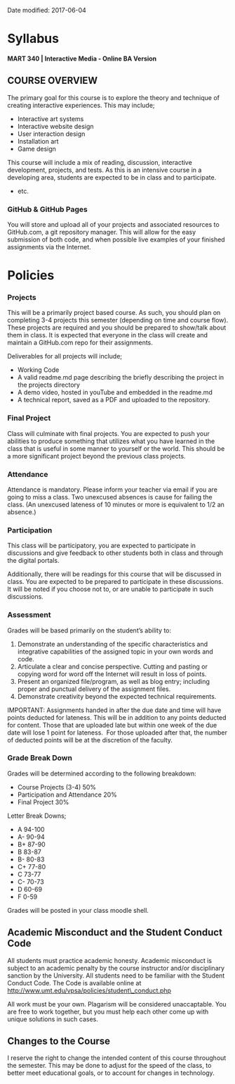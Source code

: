 Date modified: 2017-06-04

# Syllabus

#### MART 340 | Interactive Media - Online BA Version

## COURSE OVERVIEW

The primary goal for this course is to explore the theory and technique of creating interactive experiences. This may include;
- Interactive art systems
- Interactive website design
- User interaction design
- Installation art
- Game design

This course will include a mix of reading, discussion, interactive development, projects, and tests. As this is an intensive course in a developing area, students are expected to be in class and to participate.


- etc.


### GitHub & GitHub Pages
You will store and upload all of your projects and associated resources to GitHub.com, a git repository manager. This will allow for the easy submission of both code, and when possible live examples of your finished assignments via the Internet.



# Policies

### Projects
This will be a primarily project based course. As such, you should plan on completing 3-4 projects this semester (depending on time and course flow). These projects are required and you should be prepared to show/talk about them in class. It is expected that everyone in the class will create and maintain a GitHub.com repo for their assignments.

Deliverables for all projects will include;

- Working Code
- A valid readme.md page describing the briefly describing the project in the projects directory
- A demo video, hosted in youTube and embedded in the readme.md
- A technical report, saved as a PDF and uploaded to the repository.


### Final Project
Class will culminate with final projects. You are expected to push your abilities to produce something that utilizes what you have learned in the class that is useful in some manner to yourself or the world. This should be a more significant project beyond the previous class projects.


### Attendance
Attendance is mandatory. Please inform your teacher via email if you are going to miss a class. Two unexcused absences is cause for failing the class. (An unexcused lateness of 10 minutes or more is equivalent to 1/2 an absence.)


### Participation
This class will be participatory, you are expected to participate in discussions and give feedback to other students both in class and through the digital portals.

Additionally, there will be readings for this course that will be discussed in class. You are expected to be prepared to participate in these discussions. It will be noted if you choose not to, or are unable to participate in such discussions.


### Assessment
Grades will be based primarily on the student’s ability to:
1. Demonstrate an understanding of the specific characteristics and integrative capabilities of the assigned topic in your own words and code.
2. Articulate a clear and concise perspective. Cutting and pasting or copying word for word off the Internet will result in loss of points.
3. Present an organized file/program, as well as blog entry; including proper and punctual delivery of the assignment files.
4. Demonstrate creativity beyond the expected technical requirements.

IMPORTANT: Assignments handed in after the due date and time will have points deducted for lateness. This will be in addition to any points deducted for content. Those that are uploaded late but within one week of the due date will lose 1 point for lateness.  For those uploaded after that, the number of deducted points will be at the discretion of the faculty.


### Grade Break Down   
Grades will be determined according to the following breakdown:

- Course Projects (3-4) 50%
- Participation and Attendance 20%
- Final Project 30%

Letter Break Downs;

- A   94-100
- A-  90-94
- B+  87-90
- B   83-87
- B-  80-83
- C+  77-80
- C   73-77
- C-  70-73
- D   60-69
- F   0-59

Grades will be posted in your class moodle shell.


## Academic Misconduct and the Student Conduct Code

All students must practice academic honesty. Academic misconduct is subject to an academic penalty by the course instructor and/or disciplinary sanction by the University. All students need to be familiar with the Student Conduct Code. The Code is available online at http://www.umt.edu/vpsa/policies/student\_conduct.php

All work must be your own. Plagarism will be considered unaccaptable. You are free to work together, but you must help each other come up with unique solutions in such cases.

## Changes to the Course
I reserve the right to change the intended content of this course throughout the semester. This may be done to adjust for the speed of the class, to better meet educational goals, or to account for changes in technology.

